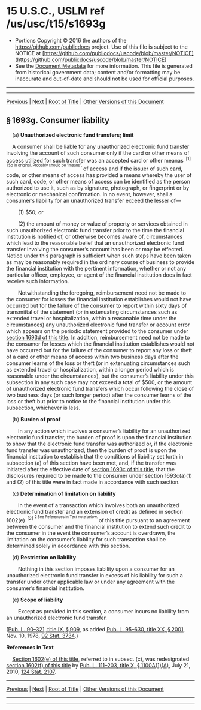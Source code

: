 ---
---

# 15 U.S.C., USLM ref /us/usc/t15/s1693g

* Portions Copyright © 2016 the authors of the https://github.com/publicdocs project.
  Use of this file is subject to the NOTICE at [https://github.com/publicdocs/uscode/blob/master/NOTICE](https://github.com/publicdocs/uscode/blob/master/NOTICE)
* See the [Document Metadata](././../../../../..//README.md) for more information.
  This file is generated from historical government data; content and/or formatting may be inaccurate and out-of-date and should not be used for official purposes.

----------
----------

[Previous](./../../../../..//us/usc/t15/ch41/schVI/m__us_usc_t15_s1693f.md) | [Next](./../../../../..//us/usc/t15/ch41/schVI/m__us_usc_t15_s1693h.md) | [Root of Title](./../../../../../) | [Other Versions of this Document](https://publicdocs.github.io/go/links?ns=uslm&ref=%2Fus%2Fusc%2Ft15%2Fs1693g)

## § 1693g. Consumer liability

    (a) __Unauthorized electronic fund transfers; limit__ 

    A consumer shall be liable for any unauthorized electronic fund transfer involving the account of such consumer only if the card or other means of access utilized for such transfer was an accepted card or other meanas  <sup>\[1\]</sup>  <sup><sup> 1 So in original. Probably should be “means”. </sup></sup>  of access and if the issuer of such card, code, or other means of access has provided a means whereby the user of such card, code, or other means of access can be identified as the person authorized to use it, such as by signature, photograph, or fingerprint or by electronic or mechanical confirmation. In no event, however, shall a consumer’s liability for an unauthorized transfer exceed the lesser of—

        (1) $50; or

        (2) the amount of money or value of property or services obtained in such unauthorized electronic fund transfer prior to the time the financial institution is notified of, or otherwise becomes aware of, circumstances which lead to the reasonable belief that an unauthorized electronic fund transfer involving the consumer’s account has been or may be effected. Notice under this paragraph is sufficient when such steps have been taken as may be reasonably required in the ordinary course of business to provide the financial institution with the pertinent information, whether or not any particular officer, employee, or agent of the financial institution does in fact receive such information.

        Notwithstanding the foregoing, reimbursement need not be made to the consumer for losses the financial institution establishes would not have occurred but for the failure of the consumer to report within sixty days of transmittal of the statement (or in extenuating circumstances such as extended travel or hospitalization, within a reasonable time under the circumstances) any unauthorized electronic fund transfer or account error which appears on the periodic statement provided to the consumer under [section 1693d of this title][/us/usc/t15/s1693d]. In addition, reimbursement need not be made to the consumer for losses which the financial institution establishes would not have occurred but for the failure of the consumer to report any loss or theft of a card or other means of access within two business days after the consumer learns of the loss or theft (or in extenuating circumstances such as extended travel or hospitalization, within a longer period which is reasonable under the circumstances), but the consumer’s liability under this subsection in any such case may not exceed a total of $500, or the amount of unauthorized electronic fund transfers which occur following the close of two business days (or such longer period) after the consumer learns of the loss or theft but prior to notice to the financial institution under this subsection, whichever is less.

    (b) __Burden of proof__ 

        In any action which involves a consumer’s liability for an unauthorized electronic fund transfer, the burden of proof is upon the financial institution to show that the electronic fund transfer was authorized or, if the electronic fund transfer was unauthorized, then the burden of proof is upon the financial institution to establish that the conditions of liability set forth in subsection (a) of this section have been met, and, if the transfer was initiated after the effective date of [section 1693c of this title][/us/usc/t15/s1693c], that the disclosures required to be made to the consumer under section 1693c(a)(1) and (2) of this title were in fact made in accordance with such section.

    (c) __Determination of limitation on liability__ 

        In the event of a transaction which involves both an unauthorized electronic fund transfer and an extension of credit as defined in section 1602(e)  <sup>\[2\]</sup>  <sup><sup> 2 See References in Text note below. </sup></sup>  of this title pursuant to an agreement between the consumer and the financial institution to extend such credit to the consumer in the event the consumer’s account is overdrawn, the limitation on the consumer’s liability for such transaction shall be determined solely in accordance with this section.

    (d) __Restriction on liability__ 

        Nothing in this section imposes liability upon a consumer for an unauthorized electronic fund transfer in excess of his liability for such a transfer under other applicable law or under any agreement with the consumer’s financial institution.

    (e) __Scope of liability__ 

        Except as provided in this section, a consumer incurs no liability from an unauthorized electronic fund transfer.

([Pub. L. 90–321, title IX, § 909][/us/pl/90/321/s909], as added [Pub. L. 95–630, title XX, § 2001][/us/pl/95/630/s2001], Nov. 10, 1978, [92 Stat. 3734][/us/stat/92/3734].)

 __References in Text__ 

    [Section 1602(e) of this title][/us/usc/t15/s1602/e], referred to in subsec. (c), was redesignated [section 1602(f) of this title][/us/usc/t15/s1602/f] by [Pub. L. 111–203, title X, § 1100A(1)(A)][/us/pl/111/203/s1100A/1/A], July 21, 2010, [124 Stat. 2107][/us/stat/124/2107].

----------

[Previous](./../../../../..//us/usc/t15/ch41/schVI/m__us_usc_t15_s1693f.md) | [Next](./../../../../..//us/usc/t15/ch41/schVI/m__us_usc_t15_s1693h.md) | [Root of Title](./../../../../../) | [Other Versions of this Document](https://publicdocs.github.io/go/links?ns=uslm&ref=%2Fus%2Fusc%2Ft15%2Fs1693g)

----------
----------

[/us/usc/t15/s1693d]: https://publicdocs.github.io/go/links?ns=uslm&ref=%2Fus%2Fusc%2Ft15%2Fs1693d
[/us/usc/t15/s1693c]: https://publicdocs.github.io/go/links?ns=uslm&ref=%2Fus%2Fusc%2Ft15%2Fs1693c
[/us/pl/90/321/s909]: https://publicdocs.github.io/go/links?ns=uslm&ref=%2Fus%2Fpl%2F90%2F321%2Fs909
[/us/pl/95/630/s2001]: https://publicdocs.github.io/go/links?ns=uslm&ref=%2Fus%2Fpl%2F95%2F630%2Fs2001
[/us/stat/92/3734]: https://publicdocs.github.io/go/links?ns=uslm&ref=%2Fus%2Fstat%2F92%2F3734
[/us/usc/t15/s1602/e]: https://publicdocs.github.io/go/links?ns=uslm&ref=%2Fus%2Fusc%2Ft15%2Fs1602%2Fe
[/us/usc/t15/s1602/f]: https://publicdocs.github.io/go/links?ns=uslm&ref=%2Fus%2Fusc%2Ft15%2Fs1602%2Ff
[/us/pl/111/203/s1100A/1/A]: https://publicdocs.github.io/go/links?ns=uslm&ref=%2Fus%2Fpl%2F111%2F203%2Fs1100A%2F1%2FA
[/us/stat/124/2107]: https://publicdocs.github.io/go/links?ns=uslm&ref=%2Fus%2Fstat%2F124%2F2107


